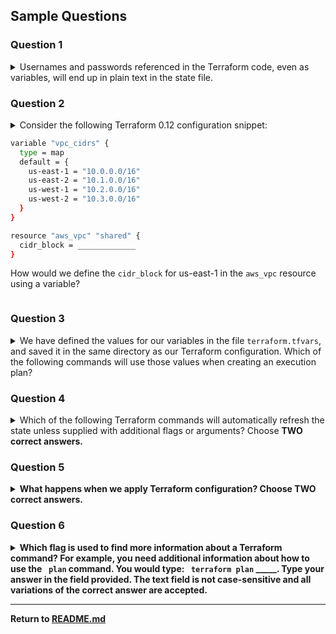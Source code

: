 ## Sample Questions 
### Question 1
<details><summary>Usernames and passwords referenced in the Terraform code, even as variables, will end up in plain text in the state file.</summary>
<p>

#### Answer: True
</p>
</details>

### Question 2
<details><summary>
Consider the following Terraform 0.12 configuration snippet:

```BASH
variable "vpc_cidrs" {
  type = map
  default = {
    us-east-1 = "10.0.0.0/16"
    us-east-2 = "10.1.0.0/16"
    us-west-1 = "10.2.0.0/16"
    us-west-2 = "10.3.0.0/16"
  }
}

resource "aws_vpc" "shared" {
  cidr_block = _____________
}

```
How would we define the `cidr_block` for us-east-1 in the `aws_vpc` resource using a variable?

</summary>

#### Answer: <code>var.vpc_cidrs[“us-east-1”]</code>

</details>

### Question 3

<details>
<summary>
We have defined the values for our variables in the
file <code>terraform.tfvars</code>, and saved it in the same directory as our Terraform configuration. Which of the following commands will use those values when creating an execution plan?
</summary>

- [ ] Incorrect: <code>terraform plan</code>
- [ ] Incorrect: <code>terraform plan -var-file=terraform.tfvars</code>
- [x] Correct: All of the above
- [ ] Incorrect: None of the above
</details>

### Question 4

<details><summary>
Which of the following Terraform commands will automatically refresh the state unless supplied with additional flags or arguments? Choose <b>TWO<b> correct answers.

</summary>

- [x] Correct: `terraform plan`
- [ ] Incorrect: `terraform state`
- [x] Correct: `terraform apply`
- [ ] Incorrect: `terraform validate`
- [ ] Incorrect: `terraform output`
</details>

### Question 5

<details><summary>
What happens when we apply Terraform configuration? Choose <b>TWO</b> correct answers.
</summary>

- [x] Correct: Terraform makes any infrastructure changes defined in our configuration.
- [ ] Incorrect: Terraform gets the plugins that the configuration requires.
- [x] Correct: Terraform updates the state file with any configuration changes it made.
- [ ] Incorrect: Terraform corrects formatting errors in our configuration.
- [ ] Incorrect: Terraform destroys and recreates all our infrastructure from scratch.
</details>

### Question 6

<details><summary>
Which flag is used to find more information about a Terraform command? For example, you need additional information about how to use the <code> plan</code> command. You would type: <code> terraform plan</code> _____. Type your answer in the field provided. The text field is not case-sensitive and all variations of the correct answer are accepted.
</summary>

- [x]  -h
- [x]  -help
- [x]  --help
</details>

-------------------------------

Return to [README.md](/README.md)
